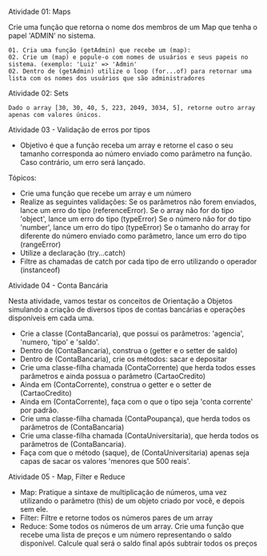 Atividade 01: Maps

Crie uma função que retorna o nome dos membros de um Map que tenha o papel 'ADMIN' no sistema.

    01. Cria uma função (getAdmin) que recebe um (map):
    02. Crie um (map) e popule-o com nomes de usuários e seus papeis no sistema. (exemplo: 'Luiz' => 'Admin'
    02. Dentro de (getAdmin) utilize o loop (for...of) para retornar uma lista com os nomes dos usuários que são administradores

Atividade 02: Sets

    Dado o array [30, 30, 40, 5, 223, 2049, 3034, 5], retorne outro array apenas com valores únicos. 

Atividade 03 - Validação de erros por tipos

- Objetivo é que a função receba um array e retorne el caso o seu tamanho corresponda ao número enviado como parâmetro na função.
  Caso contrário, um erro será lançado.

Tópicos:
- Crie uma função que recebe um array e um número
- Realize as seguintes validações:
  Se os parâmetros não forem enviados, lance um erro do tipo (referenceError).
  Se o array não for do tipo 'object', lance um erro do tipo (typeError)
  Se o número não for do tipo 'number', lance um erro do tipo (typeError)
  Se o tamanho do array for diferente do número enviado como parâmetro, lance um erro do tipo (rangeError)
- Utilize a declaração (try...catch)
- Filtre as chamadas de catch por cada tipo de erro utilizando o operador (instanceof)

Atividade 04 - Conta Bancária

Nesta atividade, vamos testar os conceitos de Orientação a Objetos simulando a criação de diversos tipos de contas bancárias e operações disponíveis em cada uma.

 - Crie a classe (ContaBancaria), que possui os parâmetros: 'agencia', 'numero, 'tipo' e 'saldo'.
 - Dentro de (ContaBancaria), construa o (getter e o setter de saldo)
 - Dentro de (ContaBancaria), crie os métodos: sacar e depositar
 - Crie uma classe-filha chamada (ContaCorrente) que herda todos esses parâmetros e ainda possua o parâmetro (CartaoCredito)
 - Ainda em (ContaCorrente), construa o getter e o setter de (CartaoCredito)
 - Ainda em (ContaCorrente), faça com o que o tipo seja 'conta corrente' por padrão.
 - Crie uma classe-filha chamada (ContaPoupança), que herda todos os parâmetros de (ContaBancaria)
 - Crie uma classe-filha chamada (ContaUniversitaria), que herda todos os parâmetros de (ContaBancaria).
 - Faça com que o método (saque), de (ContaUniversitaria) apenas seja capas de sacar os valores 'menores que 500 reais'.

Atividade 05 - Map, Filter e Reduce

 - Map: Pratique a sintaxe de multiplicação de números, uma vez utilizando o parâmetro (this) de um objeto criado por você, e depois sem ele.
 - Filter: Filtre e retorne todos os números pares de um array
 - Reduce: Some todos os números de um array. Crie uma função que recebe uma lista de preços e um número representando o saldo disponível. Calcule qual será o saldo final após subtrair todos os preços